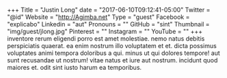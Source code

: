 +++
Title = "Justin Long"
date = "2017-06-10T09:12:41-05:00"
Twitter = "@id"
Website = "http://Agimba.net"
Type = "guest"
Facebook = "explicabo"
Linkedin = "aut"
Pronouns = ""
GitHub = "sint"
Thumbnail = "img/guest/jlong.jpg"
Pinterest = ""
Instagram = ""
YouTube = ""
+++
inventore rerum eligendi porro est amet molestiae. nemo natus debitis perspiciatis quaerat. ea enim nostrum illo voluptatem et et. dicta possimus voluptates animi tempora doloribus a qui. minus ut qui dolores tempore! aut sunt recusandae ut nostrum! vitae natus et iure aut nostrum. incidunt quod maiores et. odit sint iusto harum ea temporibus.
